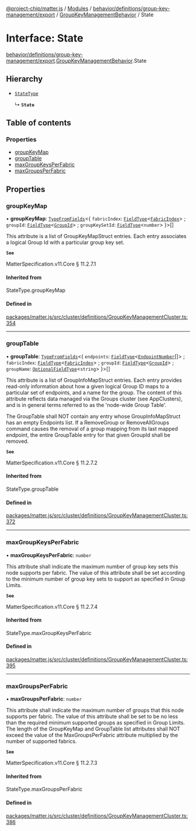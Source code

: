 [@project-chip/matter.js](../README.md) / [Modules](../modules.md) / [behavior/definitions/group-key-management/export](../modules/behavior_definitions_group_key_management_export.md) / [GroupKeyManagementBehavior](../modules/behavior_definitions_group_key_management_export.GroupKeyManagementBehavior.md) / State

# Interface: State

[behavior/definitions/group-key-management/export](../modules/behavior_definitions_group_key_management_export.md).[GroupKeyManagementBehavior](../modules/behavior_definitions_group_key_management_export.GroupKeyManagementBehavior.md).State

## Hierarchy

- [`StateType`](../modules/behavior_definitions_group_key_management_export._internal_.md#statetype)

  ↳ **`State`**

## Table of contents

### Properties

- [groupKeyMap](behavior_definitions_group_key_management_export.GroupKeyManagementBehavior.State.md#groupkeymap)
- [groupTable](behavior_definitions_group_key_management_export.GroupKeyManagementBehavior.State.md#grouptable)
- [maxGroupKeysPerFabric](behavior_definitions_group_key_management_export.GroupKeyManagementBehavior.State.md#maxgroupkeysperfabric)
- [maxGroupsPerFabric](behavior_definitions_group_key_management_export.GroupKeyManagementBehavior.State.md#maxgroupsperfabric)

## Properties

### groupKeyMap

• **groupKeyMap**: [`TypeFromFields`](../modules/tlv_export.md#typefromfields)\<\{ `fabricIndex`: [`FieldType`](tlv_export.FieldType.md)\<[`FabricIndex`](../modules/datatype_export.md#fabricindex)\> ; `groupId`: [`FieldType`](tlv_export.FieldType.md)\<[`GroupId`](../modules/datatype_export.md#groupid)\> ; `groupKeySetId`: [`FieldType`](tlv_export.FieldType.md)\<`number`\>  }\>[]

This attribute is a list of GroupKeyMapStruct entries. Each entry associates a logical Group Id with a
particular group key set.

**`See`**

MatterSpecification.v11.Core § 11.2.7.1

#### Inherited from

StateType.groupKeyMap

#### Defined in

[packages/matter.js/src/cluster/definitions/GroupKeyManagementCluster.ts:354](https://github.com/project-chip/matter.js/blob/c0d55745d5279e16fdfaa7d2c564daa31e19c627/packages/matter.js/src/cluster/definitions/GroupKeyManagementCluster.ts#L354)

___

### groupTable

• **groupTable**: [`TypeFromFields`](../modules/tlv_export.md#typefromfields)\<\{ `endpoints`: [`FieldType`](tlv_export.FieldType.md)\<[`EndpointNumber`](../modules/datatype_export.md#endpointnumber)[]\> ; `fabricIndex`: [`FieldType`](tlv_export.FieldType.md)\<[`FabricIndex`](../modules/datatype_export.md#fabricindex)\> ; `groupId`: [`FieldType`](tlv_export.FieldType.md)\<[`GroupId`](../modules/datatype_export.md#groupid)\> ; `groupName`: [`OptionalFieldType`](tlv_export.OptionalFieldType.md)\<`string`\>  }\>[]

This attribute is a list of GroupInfoMapStruct entries. Each entry provides read-only information about
how a given logical Group ID maps to a particular set of endpoints, and a name for the group. The
content of this attribute reflects data managed via the Groups cluster (see AppClusters), and is in
general terms referred to as the 'node-wide Group Table'.

The GroupTable shall NOT contain any entry whose GroupInfoMapStruct has an empty Endpoints list. If a
RemoveGroup or RemoveAllGroups command causes the removal of a group mapping from its last mapped
endpoint, the entire GroupTable entry for that given GroupId shall be removed.

**`See`**

MatterSpecification.v11.Core § 11.2.7.2

#### Inherited from

StateType.groupTable

#### Defined in

[packages/matter.js/src/cluster/definitions/GroupKeyManagementCluster.ts:372](https://github.com/project-chip/matter.js/blob/c0d55745d5279e16fdfaa7d2c564daa31e19c627/packages/matter.js/src/cluster/definitions/GroupKeyManagementCluster.ts#L372)

___

### maxGroupKeysPerFabric

• **maxGroupKeysPerFabric**: `number`

This attribute shall indicate the maximum number of group key sets this node supports per fabric. The
value of this attribute shall be set according to the minimum number of group key sets to support as
specified in Group Limits.

**`See`**

MatterSpecification.v11.Core § 11.2.7.4

#### Inherited from

StateType.maxGroupKeysPerFabric

#### Defined in

[packages/matter.js/src/cluster/definitions/GroupKeyManagementCluster.ts:395](https://github.com/project-chip/matter.js/blob/c0d55745d5279e16fdfaa7d2c564daa31e19c627/packages/matter.js/src/cluster/definitions/GroupKeyManagementCluster.ts#L395)

___

### maxGroupsPerFabric

• **maxGroupsPerFabric**: `number`

This attribute shall indicate the maximum number of groups that this node supports per fabric. The value
of this attribute shall be set to be no less than the required minimum supported groups as specified in
Group Limits. The length of the GroupKeyMap and GroupTable list attributes shall NOT exceed the value of
the MaxGroupsPerFabric attribute multiplied by the number of supported fabrics.

**`See`**

MatterSpecification.v11.Core § 11.2.7.3

#### Inherited from

StateType.maxGroupsPerFabric

#### Defined in

[packages/matter.js/src/cluster/definitions/GroupKeyManagementCluster.ts:386](https://github.com/project-chip/matter.js/blob/c0d55745d5279e16fdfaa7d2c564daa31e19c627/packages/matter.js/src/cluster/definitions/GroupKeyManagementCluster.ts#L386)
